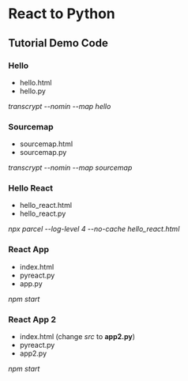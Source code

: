 # React to Python
## Tutorial Demo Code

### Hello
- hello.html
- hello.py

*transcrypt --nomin --map hello*

### Sourcemap
- sourcemap.html  
- sourcemap.py

*transcrypt --nomin --map sourcemap*

### Hello React
- hello_react.html  
- hello_react.py

*npx parcel --log-level 4 --no-cache hello_react.html*

### React App
- index.html  
- pyreact.py  
- app.py

*npm start*

### React App 2
- index.html  (change *src* to **app2.py**)
- pyreact.py  
- app2.py

*npm start*
